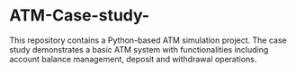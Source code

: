 # ATM-Case-study-
This repository contains a Python-based ATM simulation project. The case study demonstrates a basic ATM system with functionalities including account balance management, deposit and withdrawal operations.
